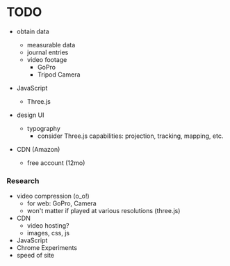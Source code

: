 # TODO

- obtain data
  * measurable data
  * journal entries
  * video footage
    - GoPro
    - Tripod Camera
- JavaScript
  * Three.js
- design UI
  * typography
    - consider Three.js capabilities: projection, tracking, mapping, etc.

- CDN (Amazon)
  * free account (12mo)

### Research

- video compression (o_o!)
  * for web: GoPro, Camera
  * won't matter if played at various resolutions (three.js)
- CDN
  * video hosting?
  * images, css, js
- JavaScript
- Chrome Experiments
- speed of site
